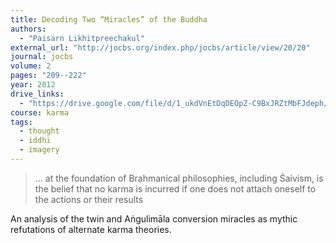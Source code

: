 ```yaml
---
title: Decoding Two “Miracles” of the Buddha
authors:
  - "Paisarn Likhitpreechakul"
external_url: "http://jocbs.org/index.php/jocbs/article/view/20/20"
journal: jocbs
volume: 2
pages: "209--222"
year: 2012
drive_links:
  - "https://drive.google.com/file/d/1_ukdVnEtDqDEOpZ-C9BxJRZtMbFJdeph/view?usp=drivesdk"
course: karma
tags:
  - thought
  - iddhi
  - imagery
---
```


> … at the foundation of Brahmanical philosophies, including Śaivism, is the belief that no karma is incurred if one does not attach oneself to the actions or their results

An analysis of the twin and Aṅgulimāla conversion miracles as mythic refutations of alternate karma theories.

